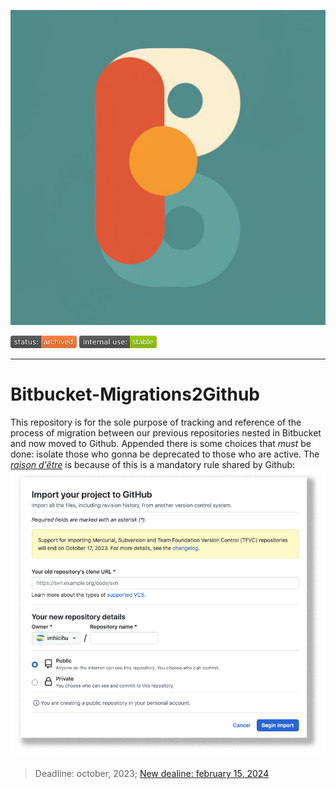 <p align="center">
  <img src="images/dBXVkeI0TzaK0cz_JMO0Nw.jpeg?raw=true" alt="Logotipo de Bitbucket-migrations2Github"/>
</p>


![stability-work_in_progress](images/3278295154-status_archived.png)
![internalise-green](images/internal_use_Stable.png)

---

# Bitbucket-Migrations2Github
This repository is for the sole purpose of tracking and reference of the process of migration between our previous repositories nested in Bitbucket and now moved to Github. Appended there is some choices that _must_ be done: isolate those who gonna be deprecated to those who are active.
The _[raison d'être](https://github.com/new/import)_ is because of this is a mandatory rule shared by Github:
![mandatory-rule](images/mandatory.png) 
> Deadline: october, 2023; 
> [New dealine: february 15, 2024](https://github.blog/2023-10-17-the-clock-is-ticking-atlassians-support-for-bitbucket-server-ends-on-february-15-2024/)
